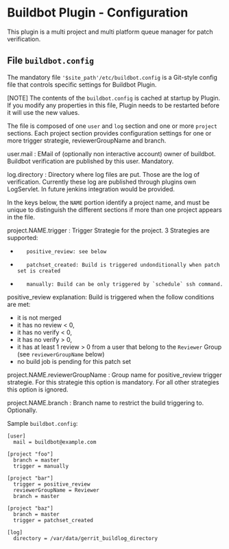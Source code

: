 Buildbot Plugin - Configuration
===============================

This plugin is a multi project and multi platform queue manager
for patch verification.

File `buildbot.config`
------------------------

The mandatory file `'$site_path'/etc/buildbot.config` 
is a Git-style config file that controls specific settings for Buildbot
Plugin.

[NOTE]
The contents of the `buildbot.config` is cached at startup by Plugin. 
If you modify any properties in this file, Plugin needs to be restarted 
before it will use the new values.

The file is composed of one `user` and `log` section and one or more `project` 
sections. Each project section provides configuration settings for one or more 
trigger strategie, reviewerGroupName and branch.

user.mail
:	EMail of (optionally non interactive account) owner of buildbot. 
        Buildbot verification are published by this user. Mandatory.

log.directory
:       Directory where log files are put. Those are the log of verification.
        Currently these log are published through plugins own LogServlet. 
        In future jenkins integration would be provided.

In the keys below, the `NAME` portion identify a project name, and
must be unique to distinguish the different sections if more than one
project appears in the file.

project.NAME.trigger
:       Trigger Strategie for the project. 3 Strategies are supported:
*        positive_review: see below
*        patchset_created: Build is triggered undonditionally when patch set is created
*        manually: Build can be only triggered by `schedule` ssh command.

positive_review explanation: Build is triggered when the follow conditions are met:

* it is not merged
* it has no review < 0,
* it has no verify < 0,
* it has no verify > 0,
* it has at least 1 review > 0 from a user that belong to the `Reviewer` Group (see `reviewerGroupName` below)
* no build job is pending for this patch set

project.NAME.reviewerGroupName
:       Group name for positive_review trigger strategie. For this strategie this 
        option is mandatory. For all other strategies this option is ignored.

project.NAME.branch
:       Branch name to restrict the build triggering to. Optionally.

Sample `buildbot.config`:

```
[user]
  mail = buildbot@example.com

[project "foo"]
  branch = master
  trigger = manually

[project "bar"]
  trigger = positive_review
  reviewerGroupName = Reviewer
  branch = master

[project "baz"]
  branch = master
  trigger = patchset_created

[log]
  directory = /var/data/gerrit_buildlog_directory
```
